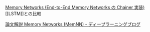 
[Memory Networks (End-to-End Memory Networks の Chainer 実装)](https://www.slideshare.net/shuyo/memory-networks-endtoend-memory-networks-chainer)
[[LSTM]]との比較

[論文解説 Memory Networks (MemNN) - ディープラーニングブログ](http://deeplearning.hatenablog.com/entry/memory_networks)
